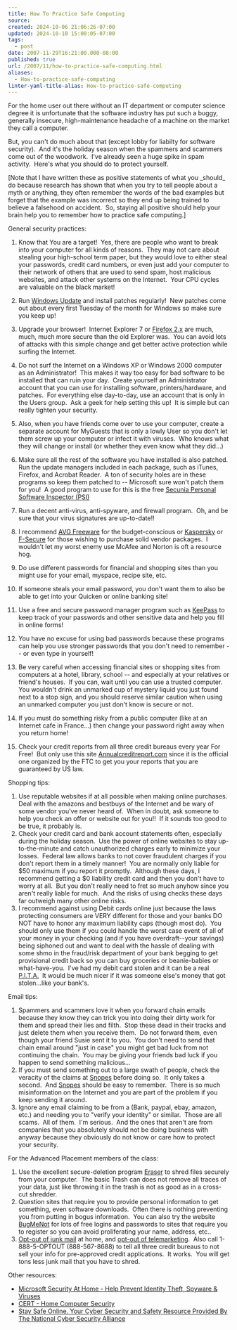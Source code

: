 ```yaml
---
title: How To Practice Safe Computing
source: 
created: 2024-10-06 21:06:26-07:00
updated: 2024-10-10 15:00:05-07:00
tags:
  - post
date: 2007-11-29T16:21:00.000-08:00
published: true
url: /2007/11/how-to-practice-safe-computing.html
aliases:
  - How-to-practice-safe-computing
linter-yaml-title-alias: How-to-practice-safe-computing
---
```



For the home user out there without an IT department or computer science degree it is unfortunate that the software industry has put such a buggy, generally insecure, high-maintenance headache of a machine on the market they call a computer.  
  
But, you can't do much about that (except lobby for liabilty for software security).  And it's the holiday season when the spammers and scammers come out of the woodwork.  I've already seen a huge spike in spam activity.  Here's what you should do to protect yourself.  
  
\[Note that I have written these as positive statements of what you \_should\_ do because research has shown that when you try to tell people about a myth or anything, they often remember the words of the bad examples but forget that the example was incorrect so they end up being trained to believe a falsehood on accident.  So, staying all positive should help your brain help you to remember how to practice safe computing.\]  
  
General security practices:  

1.  Know that You are a target!  Yes, there are people who want to break into your computer for all kinds of reasons.  They may not care about stealing your high-school term paper, but they would love to either steal your passwords, credit card numbers, or even just add your computer to their network of others that are used to send spam, host malicious websites, and attack other systems on the Internet.  Your CPU cycles are valuable on the black market!
2.  Run [Windows Update](https://windowsupdate.microsoft.com/) and install patches regularly!  New patches come out about every first Tuesday of the month for Windows so make sure you keep up!
3.  Upgrade your browser!  Internet Explorer 7 or [Firefox 2.x](http://www.mozilla.com/firefox/) are much, much, much more secure than the old Explorer was.  You can avoid lots of attacks with this simple change and get better active protection while surfing the Internet.
4.  Do not surf the Internet on a Windows XP or Windows 2000 computer as an Administrator!  This makes it way too easy for bad software to be installed that can ruin your day.  Create yourself an Administrator account that you can use for installing software, printers/hardware, and patches.  For everything else day-to-day, use an account that is only in the Users group.  Ask a geek for help setting this up!  It is simple but can really tighten your security.

1.  Also, when you have friends come over to use your computer, create a separate account for MyGuests that is only a lowly User so you don't let them screw up your computer or infect it with viruses.  Who knows what they will change or install (or whether they even know what they did...)

6.  Make sure all the rest of the software you have installed is also patched.  Run the update managers included in each package, such as iTunes, Firefox, and Acrobat Reader.  A ton of security holes are in these programs so keep them patched to -- Microsoft sure won't patch them for you!  A good program to use for this is the free [Secunia Personal Software Inspector (PSI)](https://psi.secunia.com/)
7.  Run a decent anti-virus, anti-spyware, and firewall program.  Oh, and be sure that your virus signatures are up-to-date!!

1.  I recommend [AVG Freeware](http://free.grisoft.com/) for the budget-conscious or [Kaspersky](http://www.kaspersky.com/) or [F-Secure](http://www.blogger.com/www.f-secure.com) for those wishing to purchase solid vendor packages.  I wouldn't let my worst enemy use McAfee and Norton is oft a resource hog.

9.  Do use different passwords for financial and shopping sites than you might use for your email, myspace, recipe site, etc.

1.  If someone steals your email password, you don't want them to also be able to get into your Quicken or online banking site!

11.  Use a free and secure password manager program such as [KeePass](http://keepass.info/) to keep track of your passwords and other sensitive data and help you fill in online forms!

1.  You have no excuse for using bad passwords because these programs can help you use stronger passwords that you don't need to remember -- or even type in yourself! 

13.  Be very careful when accessing financial sites or shopping sites from computers at a hotel, library, school -- and especially at your relatives or friend's houses.  If you can, wait until you can use a trusted computer.  You wouldn't drink an unmarked cup of mystery liquid you just found next to a stop sign, and you should reserve similar caution when using an unmarked computer you just don't know is secure or not.

1.  If you must do something risky from a public computer (like at an Internet cafe in France...) then change your password right away when you return home!

15.  Check your credit reports from all three credit bureaus every year For Free!  But only use this site [Annualcreditreport.com](http://www.annualcreditreport.com/) since it is the official one organized by the FTC to get you your reports that you are guaranteed by US law.

Shopping tips:  

1.  Use reputable websites if at all possible when making online purchases.  Deal with the amazons and bestbuys of the Internet and be wary of some vendor you've never heard of.  When in doubt, ask someone to help you check an offer or website out for you!!  If it sounds too good to be true, it probably is.
2.  Check your credit card and bank account statements often, especially during the holiday season.  Use the power of online websites to stay up-to-the-minute and catch unauthorized charges early to minimize your losses.  Federal law allows banks to not cover fraudulent charges if you don't report them in a timely manner!  You are normally only liable for $50 maximum if you report it promptly.  Although these days, I recommend getting a $0 liability credit card and then you don't have to worry at all.  But you don't really need to fret so much anyhow since you aren't really liable for much.  And the risks of using checks these days far outweigh many other online risks.
3.  I recommend against using Debit cards online just because the laws protecting consumers are VERY different for those and your banks DO NOT have to honor any maximum liability caps (though most do).  You should only use them if you could handle the worst case event of all of your money in your checking (and if you have overdraft--your savings) being siphoned out and want to deal with the hassle of dealing with some shmo in the fraud/risk department of your bank begging to get provisional credit back so you can buy groceries or beanie-babies or what-have-you.  I've had my debit card stolen and it can be a real [P.I.T.A.](http://www.acronymfinder.com/af-query.asp?Acronym=PITA&p=dict)  It would be much nicer if it was someone else's money that got stolen...like your bank's.

Email tips:  

1.  Spammers and scammers love it when you forward chain emails because they know they can trick you into doing their dirty work for them and spread their lies and filth.  Stop these dead in their tracks and just delete them when you receive them.  Do not forward them, even though your friend Susie sent it to you.  You don't need to send that chain email around "just in case" you might get bad luck from not continuing the chain.  You may be giving your friends bad luck if you happen to send something malicious...
2.  If you must send something out to a large swath of people, check the veracity of the claims at [Snopes](http://www.snopes.com/) before doing so.  It only takes a second.  And [Snopes](http://www.snopes.com/) should be easy to remember.  There is so much misinformation on the Internet and you are part of the problem if you keep sending it around.
3.  Ignore any email claiming to be from a (Bank, paypal, ebay, amazon, etc.) and needing you to "verify your identity" or similar.  Those are all scams.  All of them.  I'm serious.  And the ones that aren't are from companies that you absolutely should not be doing business with anyway because they obviously do not know or care how to protect your security.

For the Advanced Placement members of the class:  

1.  Use the excellent secure-deletion program [Eraser](http://www.heidi.ie/eraser/) to shred files securely from your computer.  The basic Trash can does not remove all traces of your data, just like throwing it in the trash is not as good as in a cross-cut shredder.
2.  Question sites that require you to provide personal information to get something, even software downloads.  Often there is nothing preventing you from putting in bogus information.  You can also try the website [BugMeNot](http://www.bugmenot.com/) for lots of free logins and passwords to sites that require you to register so you can avoid proliferating your name, address, etc..
3.  [Opt-out of junk mail](http://www.dmaconsumers.org/cgi/offmailinglist) at home, and [opt-out of telemarketing](http://www.donotcall.gov/).  Also call 1-888-5-OPTOUT (888-567-8688) to tell all three credit bureaus to not sell your info for pre-approved credit applications.  It works.  You will get tons less junk mail that you have to shred.

Other resources:  

*   [Microsoft Security At Home - Help Prevent Identity Theft, Spyware & Viruses](http://www.microsoft.com/protect/default.mspx)
*   [CERT - Home Computer Security](http://www.cert.org/homeusers/HomeComputerSecurity/)
*   [Stay Safe Online. Your Cyber Security and Safety Resource Provided By The National Cyber Security Alliance](http://www.staysafeonline.info/)